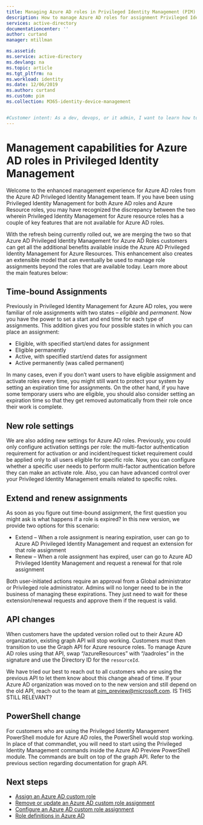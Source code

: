 ```yaml
---
title: Managing Azure AD roles in Privileged Identity Management (PIM) | Microsoft Docs
description: How to manage Azure AD roles for assignment Privileged Identity Management (PIM)
services: active-directory
documentationcenter: ''
author: curtand
manager: mtillman

ms.assetid: 
ms.service: active-directory
ms.devlang: na
ms.topic: article
ms.tgt_pltfrm: na
ms.workload: identity
ms.date: 12/06/2019
ms.author: curtand
ms.custom: pim 
ms.collection: M365-identity-device-management


#Customer intent: As a dev, devops, or it admin, I want to learn how to manage Azure AD roles, so that I can grant access to resources using new capabilities.
---
```


# Management capabilities for Azure AD roles in Privileged Identity Management

Welcome to the enhanced management experience for Azure AD roles from the Azure AD Privileged Identity Management team. If you have been using Privileged Identity Management for both Azure AD roles and Azure Resource roles, you may have recognized the discrepancy between the two wherein Privileged Identity Management for Azure resource roles has a couple of key features that are not available for Azure AD roles.

With the refresh being currently rolled out, we are merging the two so that Azure AD Privileged Identity Management for Azure AD Roles customers can get all the additional benefits available inside the Azure AD Privileged Identity Management for Azure Resources. This enhancement also creates an extensible model that can eventually be used to manage role assignments beyond the roles that are available today. Learn more about the main features below:

## Time-bound Assignments

Previously in Privileged Identity Management for Azure AD roles, you were familiar of role assignments with two states – *eligible* and *permanent*. Now you have the power to set a start and end time for each type of assignments. This addition gives you four possible states in which you can place an assignment:

- Eligible, with specified start/end dates for assignment
- Eligible permanently
- Active, with specified start/end dates for assignment
- Active permanently (was called permanent)

In many cases, even if you don’t want users to have eligible assignment and activate roles every time, you might still want to protect your system by setting an expiration time for assignments. On the other hand, if you have some temporary users who are eligible, you should also consider setting an expiration time so that they get removed automatically from their role once their work is complete.

## New role settings

We are also adding new settings for Azure AD roles. Previously, you could only configure activation settings per role: the multi-factor authentication requirement for activation or and incident/request ticket requirement could be applied only to all users eligible for specific role. Now, you can configure whether a specific user needs to perform multi-factor authentication before they can make an activate role. Also, you can have advanced control over your Privileged Identity Management emails related to specific roles.

## Extend and renew assignments

As soon as you figure out time-bound assignment, the first question you might ask is what happens if a role is expired? In this new version, we provide two options for this scenario:

- Extend – When a role assignment is nearing expiration, user can go to Azure AD Privileged Identity Management and request an extension for that role assignment
- Renew – When a role assignment has expired, user can go to Azure AD Privileged Identity Management and request a renewal for that role assignment

Both user-initiated actions require an approval from a Global administrator or Privileged role administrator. Admins will no longer need to be in the business of managing these expirations. They just need to wait for these extension/renewal requests and approve them if the request is valid.

## API changes

When customers have the updated version rolled out to their Azure AD organization, existing graph API will stop working. Customers must then transition to use the Graph API for Azure resource roles. To manage Azure AD roles using that API, swap “/azureResources” with “/aadroles” in the signature and use the Directory ID for the `resourceId`.

We have tried our best to reach out to all customers who are using the previous API to let them know about this change ahead of time. If your Azure AD organization was moved on to the new version and still depend on the old API, reach out to the team at pim_preview@microsoft.com. IS THIS STILL RELEVANT?

## PowerShell change

For customers who are using the Privileged Identity Management PowerShell module for Azure AD roles, the PowerShell would stop working. In place of that commandlet, you will need to start using the Privileged Identity Management commands inside the Azure AD Preview PowerShell module. The commands are built on top of the graph API. Refer to the previous section regarding documentation for graph API.

## Next steps

- [Assign an Azure AD custom role](azure-ad-custom-roles-assign.md)
- [Remove or update an Azure AD custom role assignment](azure-ad-custom-roles-update-remove.md)
- [Configure an Azure AD custom role assignment](azure-ad-custom-roles-configure.md)
- [Role definitions in Azure AD](../users-groups-roles/directory-assign-admin-roles.md)
